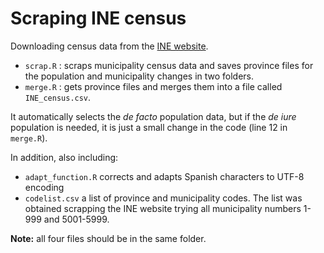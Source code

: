 Scraping INE census
===================

Downloading census data from the [INE website](http://www.ine.es/intercensal/).

* `scrap.R` : scraps municipality census data and saves province files for the population and municipality changes in two folders.
* `merge.R` : gets province files and merges them into a file called `INE_census.csv`.

It automatically selects the _de facto_ population data, but if the _de iure_ population is needed, it is just a small change in the code (line 12 in `merge.R`).

In addition, also including:

* `adapt_function.R` corrects and adapts Spanish characters to UTF-8 encoding
* `codelist.csv` a list of province and municipality codes. The list was obtained scrapping the INE website trying all municipality numbers 1-999 and 5001-5999.

**Note:** all four files should be in the same folder.
